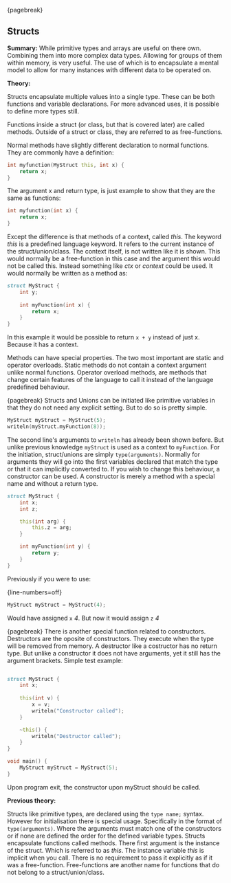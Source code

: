 {pagebreak}

## Structs
**Summary:**
While primitive types and arrays are useful on there own. Combining them into more complex data types. Allowing for groups of them within memory, is very useful. The use of which is to encapsulate a mental model to allow for many instances with different data to be operated on.

**Theory:**

Structs encapsulate multiple values into a single type. These can be both functions and variable declarations. For more advanced uses, it is possible to define more types still.

Functions inside a struct (or class, but that is covered later) are called methods. Outside of a struct or class, they are referred to as free-functions.

Normal methods have slightly different declaration to normal functions. They are commonly have a definition:

```D
int myfunction(MyStruct this, int x) {
	return x;
}
```
The argument x and return type, is just example to show that they are the same as functions:

```D
int myfunction(int x) {
	return x;
}
```
Except the difference is that methods of a context, called *this*. The keyword *this* is a predefined language keyword. It refers to the current instance of the struct/union/class.
The context itself, is not written like it is shown. This would normally be a free-function in this case and the argument this would not be called this. Instead something like *ctx* or *context* could be used. It would normally be written as a method as:

```D
struct MyStruct {
	int y;
	
	int myFunction(int x) {
		return x;
	}
}
```
In this example it would be possible to return ``x + y`` instead of just x. Because it has a context.

Methods can have special properties. The two most important are static and operator overloads.
Static methods do not contain a context argument unlike normal functions.
Operator overload methods, are methods that change certain features of the language to call it instead of the language predefined behaviour.

{pagebreak}
Structs and Unions can be initiated like primitive variables in that they do not need any explicit setting. But to do so is pretty simple.

```D
MyStruct myStruct = MyStruct(5);
writeln(myStruct.myFunction(8));
```
The second line's arguments to ``writeln`` has already been shown before. But unlike previous knowledge ``myStruct`` is used as a context to ``myFunction``.
For the initiation, struct/unions are simply ``type(arguments)``. Normally for arguments they will go into the first variables declared that match the type or that it can implicitly converted to. If you wish to change this behaviour, a constructor can be used.
A constructor is merely a method with a special name and without a return type.

```D
struct MyStruct {
	int x;
	int z;

	this(int arg) {
		this.z = arg;
	}

	int myFunction(int y) {
		return y;
	}
}

```
Previously if you were to use:

{line-numbers=off}
```D
MyStruct myStruct = MyStruct(4);
```

Would have assigned ``x`` *4*. But now it would assign ``z`` *4*

{pagebreak}
There is another special function related to constructors. Destructors are the oposite of constructors. They execute when the type will be removed from memory. A destructor like a costructor has no return type. But unlike a constructor it does not have arguments, yet it still has the argument brackets.
Simple test example:

```D

struct MyStruct {
	int x;
	
	this(int v) {
		x = v;
		writeln("Constructor called");
	}

	~this() {
		writeln("Destructor called");
	}
}

void main() {
	MyStruct myStruct = MyStruct(5);	
}
```
Upon program exit, the constructor upon myStruct should be called.

**Previous theory:**

Structs like primitive types, are declared using the ``type name;`` syntax. However for initialisation there is special usage. Specifically in the format of ``type(arguments)``. Where the arguments must match one of the constructors or if none are defined the order for the defined variable types.
Structs encapsulate functions called methods. There first argument is the instance of the struct. Which is referred to as *this*. The instance variable *this* is implicit when you call. There is no requirement to pass it explicitly as if it was a free-function. Free-functions are another name for functions that do not belong to a struct/union/class.